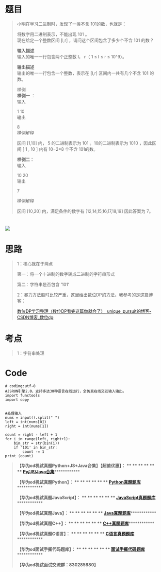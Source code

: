 # 题目

> 小明在学习二进制时，发现了一类不含 101的数，也就是：
>
> 将数字用二进制表示，不能出现 101 。  
>  现在给定一个整数区间 [l,r] ，请问这个区间包含了多少个不含 101 的数？
>
> **输入描述**  
>  输入的唯一一行包含两个正整数 l， r（ 1 ≤ l ≤ r ≤ 10^9）。
>
> **输出描述**  
>  输出的唯一一行包含一个整数，表示在 [l,r] 区间内一共有几个不含 101 的数。
>
> 样例  
>  **样例一** ：  
>  输入
>
> 1 10  
>  输出
>
> 8  
>  样例解释
>
> 区间 [1,10] 内， 5 的二进制表示为 101 ，10的二进制表示为 1010 ，因此区间 [ 1 , 10 ] 内有 10−2=8 个不含
> 101的数。
>
> **样例二：**  
>  输入
>
> 10 20  
>  输出
>
> 7
>
> 样例解释
>
> 区间 [10,20] 内，满足条件的数字有 [12,14,15,16,17,18,19] 因此答案为 7。

# ![](https://img-blog.csdnimg.cn/a4595adbac2547d4a0dd5f0ba7c05605.jpeg)

# 思路

> 1：核心就在于两点
>
> 第一：将一个十进制的数字转成二进制的字符串形式
>
> 第二：字符串是否包含 ’101‘
>
> 2：暴力方法超时比较严重，这里给出数位DP的方法，我参考的是这篇博客：
>
> [数位DP学习整理（数位DP看完这篇你就会了）_unique_pursuit的博客-
> CSDN博客_数位dp](https://blog.csdn.net/hzf0701/article/details/116717851
> "数位DP学习整理（数位DP看完这篇你就会了）_unique_pursuit的博客-CSDN博客_数位dp")

# 考点

> 1：字符串处理

# Code

    
    
    # coding:utf-8
    #JSRUN引擎2.0，支持多达30种语言在线运行，全仿真在线交互输入输出。 
    import functools
    import copy
    
    
    #处理输入
    nums = input().split(" ")
    left = int(nums[0])
    right = int(nums[1])
    
    count = right - left + 1
    for i in range(left, right+1):
        bin_str = str(bin(i))
        if '101' in bin_str:
            count -= 1
    print (count)
    
    

> **【华为od机试真题Python+JS+Java合集】【超值优惠】： ** ** ** ** ** **
> **[Py/JS/Java合集](https://blog.csdn.net/misayaaaaa/category_12258991.html
> "Py/JS/Java合集")****************
>
> **【华为od机试真题Python】： ** ** ** ** ** **
> **[Python真题题库](https://blog.csdn.net/misayaaaaa/category_12111005.html
> "Python真题题库")****************
>
> **【华为od机试真题JavaScript】： ** ** ** ** ** **
> **[JavaScript真题题库](https://blog.csdn.net/misayaaaaa/category_12199270.html
> "JavaScript真题题库")****************
>
> **【华为od机试真题Java】： ** ** ** ** ** **
> **[Java真题题库](https://blog.csdn.net/misayaaaaa/category_12111006.html
> "Java真题题库")****************
>
> **【华为od机试真题C++】： ** ** ** ** ** **
> **[C++真题题库](https://blog.csdn.net/misayaaaaa/category_12036814.html
> "C++真题题库")****************
>
> **【华为od机试真题C语言】： ** ** ** ** ** **
> **[C语言真题题库](https://blog.csdn.net/misayaaaaa/category_12217917.html
> "C语言真题题库")****************
>
> **【华为od面试手撕代码题库】： ** ** ** ** ** **
> **[面试手撕代码题库](https://renjie.blog.csdn.net/article/details/130419388
> "面试手撕代码题库")****************
>
> **【华为od机试面试交流群：830285880】**

